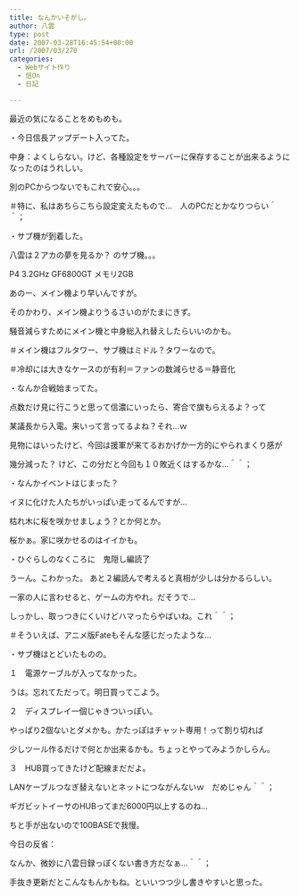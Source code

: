 ```yaml
---
title: なんかいそがし。
author: 八雲
type: post
date: 2007-03-28T16:45:54+00:00
url: /2007/03/270
categories:
  - Webサイト作り
  - 信On
  - 日記

---
```

最近の気になることをめもめも。
  
・今日信長アップデート入ってた。
  
中身：よくしらない。けど、各種設定をサーバーに保存することが出来るようになったのはうれしい。
  
別のPCからつないでもこれで安心。。。
  
＃特に、私はあちらこちら設定変えたもので…　人のPCだとかなりつらい＾＾；

・サブ機が到着した。
  
八雲は２アカの夢を見るか？ のサブ機。。。
  
P4 3.2GHz GF6800GT メモリ2GB
  
あのー、メイン機より早いんですが。
  
そのかわり、メイン機よりうるさいのがたまにきず。
  
騒音減らすためにメイン機と中身総入れ替えしたらいいのかも。
  
＃メイン機はフルタワー、サブ機はミドル？タワーなので。
  
＃冷却には大きなケースのが有利＝ファンの数減らせる＝静音化

・なんか合戦始まってた。
  
点数だけ見に行こうと思って信濃にいったら、寄合で旗もらえるよ？って
  
某議長から入電。来いって言ってるよね？それ…ｗ
  
見物にはいったけど、今回は援軍が来てるおかげか一方的にやられまくり感が
  
幾分減った？ けど、この分だと今回も１０敗近くはするかな…＾＾；

・なんかイベントはじまった？
  
イヌに化けた人たちがいっぱい走ってるんですが…
  
枯れ木に桜を咲かせましょう？とか何とか。
  
桜かぁ。家に咲かせるのはイイかも。

・ひぐらしのなくころに　鬼隠し編読了
  
うーん。こわかった。 あと２編読んで考えると真相が少しは分かるらしい。
  
一家の人に言わせると、ゲームの方やれ。だそうで…
  
しっかし、取っつきにくいけどハマったらやばいね。これ＾＾；
  
＃そういえば、アニメ版Fateもそんな感じだったような…

・サブ機はとどいたものの。
  
１　電源ケーブルが入ってなかった。
  
うは。忘れてただって。明日買ってこよう。
  
２　ディスプレイ一個じゃきついっぽい。
  
やっぱり2個ないとダメかも。かたっぽはチャット専用！って割り切れば
  
少しツール作るだけで何とか出来るかも。ちょっとやってみようかしらん。
  
３　HUB買ってきたけど配線まだだよ。
  
LANケーブルつなぎ替えないとネットにつながんないｗ　だめじゃん＾＾；
  
ギガビットイーサのHUBってまだ6000円以上するのね…
  
ちと手が出ないので100BASEで我慢。

今日の反省：
  
なんか、微妙に八雲日録っぽくない書き方だなぁ…＾＾；
  
手抜き更新だとこんなもんかもね。といいつつ少し書きやすいと思った。